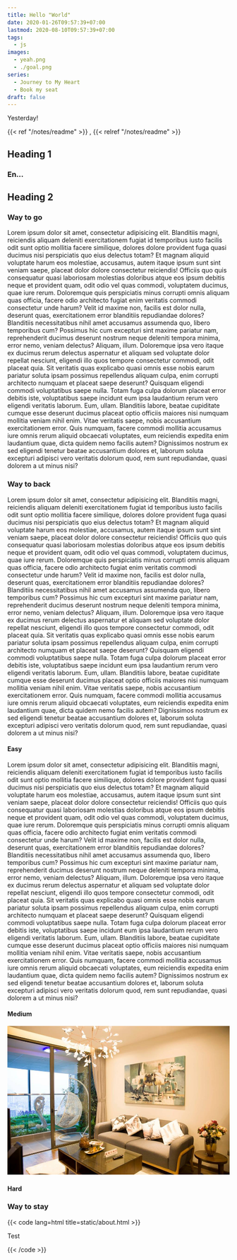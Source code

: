 ```yaml
---
title: Hello "World"
date: 2020-01-26T09:57:39+07:00
lastmod: 2020-08-10T09:57:39+07:00
tags:
  - js
images:
  - yeah.png
  - ./goal.png
series:
  - Journey to My Heart
  - Book my seat
draft: false
---
```


Yesterday!

{{< ref "/notes/readme" >}}
,
{{< relref "/notes/readme" >}}

## Heading 1

### En...

## Heading 2

### Way to go

Lorem ipsum dolor sit amet, consectetur adipisicing elit. Blanditiis magni, reiciendis aliquam deleniti exercitationem fugiat id temporibus iusto facilis odit sunt optio mollitia facere similique, dolores dolore provident fuga quasi ducimus nisi perspiciatis quo eius delectus totam? Et magnam aliquid voluptate harum eos molestiae, accusamus, autem itaque ipsum sunt sint veniam saepe, placeat dolor dolore consectetur reiciendis! Officiis quo quis consequatur quasi laboriosam molestias doloribus atque eos ipsum debitis neque et provident quam, odit odio vel quas commodi, voluptatem ducimus, quae iure rerum. Doloremque quis perspiciatis minus corrupti omnis aliquam quas officia, facere odio architecto fugiat enim veritatis commodi consectetur unde harum? Velit id maxime non, facilis est dolor nulla, deserunt quas, exercitationem error blanditiis repudiandae dolores? Blanditiis necessitatibus nihil amet accusamus assumenda quo, libero temporibus cum? Possimus hic cum excepturi sint maxime pariatur nam, reprehenderit ducimus deserunt nostrum neque deleniti tempora minima, error nemo, veniam delectus? Aliquam, illum. Doloremque ipsa vero itaque ex ducimus rerum delectus aspernatur et aliquam sed voluptate dolor repellat nesciunt, eligendi illo quos tempore consectetur commodi, odit placeat quia. Sit veritatis quas explicabo quasi omnis esse nobis earum pariatur soluta ipsam possimus repellendus aliquam culpa, enim corrupti architecto numquam et placeat saepe deserunt? Quisquam eligendi commodi voluptatibus saepe nulla. Totam fuga culpa dolorum placeat error debitis iste, voluptatibus saepe incidunt eum ipsa laudantium rerum vero eligendi veritatis laborum. Eum, ullam. Blanditiis labore, beatae cupiditate cumque esse deserunt ducimus placeat optio officiis maiores nisi numquam mollitia veniam nihil enim. Vitae veritatis saepe, nobis accusantium exercitationem error. Quis numquam, facere commodi mollitia accusamus iure omnis rerum aliquid obcaecati voluptates, eum reiciendis expedita enim laudantium quae, dicta quidem nemo facilis autem? Dignissimos nostrum ex sed eligendi tenetur beatae accusantium dolores et, laborum soluta excepturi adipisci vero veritatis dolorum quod, rem sunt repudiandae, quasi dolorem a ut minus nisi?

### Way to back

Lorem ipsum dolor sit amet, consectetur adipisicing elit. Blanditiis magni, reiciendis aliquam deleniti exercitationem fugiat id temporibus iusto facilis odit sunt optio mollitia facere similique, dolores dolore provident fuga quasi ducimus nisi perspiciatis quo eius delectus totam? Et magnam aliquid voluptate harum eos molestiae, accusamus, autem itaque ipsum sunt sint veniam saepe, placeat dolor dolore consectetur reiciendis! Officiis quo quis consequatur quasi laboriosam molestias doloribus atque eos ipsum debitis neque et provident quam, odit odio vel quas commodi, voluptatem ducimus, quae iure rerum. Doloremque quis perspiciatis minus corrupti omnis aliquam quas officia, facere odio architecto fugiat enim veritatis commodi consectetur unde harum? Velit id maxime non, facilis est dolor nulla, deserunt quas, exercitationem error blanditiis repudiandae dolores? Blanditiis necessitatibus nihil amet accusamus assumenda quo, libero temporibus cum? Possimus hic cum excepturi sint maxime pariatur nam, reprehenderit ducimus deserunt nostrum neque deleniti tempora minima, error nemo, veniam delectus? Aliquam, illum. Doloremque ipsa vero itaque ex ducimus rerum delectus aspernatur et aliquam sed voluptate dolor repellat nesciunt, eligendi illo quos tempore consectetur commodi, odit placeat quia. Sit veritatis quas explicabo quasi omnis esse nobis earum pariatur soluta ipsam possimus repellendus aliquam culpa, enim corrupti architecto numquam et placeat saepe deserunt? Quisquam eligendi commodi voluptatibus saepe nulla. Totam fuga culpa dolorum placeat error debitis iste, voluptatibus saepe incidunt eum ipsa laudantium rerum vero eligendi veritatis laborum. Eum, ullam. Blanditiis labore, beatae cupiditate cumque esse deserunt ducimus placeat optio officiis maiores nisi numquam mollitia veniam nihil enim. Vitae veritatis saepe, nobis accusantium exercitationem error. Quis numquam, facere commodi mollitia accusamus iure omnis rerum aliquid obcaecati voluptates, eum reiciendis expedita enim laudantium quae, dicta quidem nemo facilis autem? Dignissimos nostrum ex sed eligendi tenetur beatae accusantium dolores et, laborum soluta excepturi adipisci vero veritatis dolorum quod, rem sunt repudiandae, quasi dolorem a ut minus nisi?

#### Easy

Lorem ipsum dolor sit amet, consectetur adipisicing elit. Blanditiis magni, reiciendis aliquam deleniti exercitationem fugiat id temporibus iusto facilis odit sunt optio mollitia facere similique, dolores dolore provident fuga quasi ducimus nisi perspiciatis quo eius delectus totam? Et magnam aliquid voluptate harum eos molestiae, accusamus, autem itaque ipsum sunt sint veniam saepe, placeat dolor dolore consectetur reiciendis! Officiis quo quis consequatur quasi laboriosam molestias doloribus atque eos ipsum debitis neque et provident quam, odit odio vel quas commodi, voluptatem ducimus, quae iure rerum. Doloremque quis perspiciatis minus corrupti omnis aliquam quas officia, facere odio architecto fugiat enim veritatis commodi consectetur unde harum? Velit id maxime non, facilis est dolor nulla, deserunt quas, exercitationem error blanditiis repudiandae dolores? Blanditiis necessitatibus nihil amet accusamus assumenda quo, libero temporibus cum? Possimus hic cum excepturi sint maxime pariatur nam, reprehenderit ducimus deserunt nostrum neque deleniti tempora minima, error nemo, veniam delectus? Aliquam, illum. Doloremque ipsa vero itaque ex ducimus rerum delectus aspernatur et aliquam sed voluptate dolor repellat nesciunt, eligendi illo quos tempore consectetur commodi, odit placeat quia. Sit veritatis quas explicabo quasi omnis esse nobis earum pariatur soluta ipsam possimus repellendus aliquam culpa, enim corrupti architecto numquam et placeat saepe deserunt? Quisquam eligendi commodi voluptatibus saepe nulla. Totam fuga culpa dolorum placeat error debitis iste, voluptatibus saepe incidunt eum ipsa laudantium rerum vero eligendi veritatis laborum. Eum, ullam. Blanditiis labore, beatae cupiditate cumque esse deserunt ducimus placeat optio officiis maiores nisi numquam mollitia veniam nihil enim. Vitae veritatis saepe, nobis accusantium exercitationem error. Quis numquam, facere commodi mollitia accusamus iure omnis rerum aliquid obcaecati voluptates, eum reiciendis expedita enim laudantium quae, dicta quidem nemo facilis autem? Dignissimos nostrum ex sed eligendi tenetur beatae accusantium dolores et, laborum soluta excepturi adipisci vero veritatis dolorum quod, rem sunt repudiandae, quasi dolorem a ut minus nisi?

#### Medium

![](a.jpg)

#### Hard

### Way to stay

{{< code lang=html title=static/about.html >}}

<!DOCTYPE html>
<html lang="en">
  <head>
    <meta charset="UTF-8">
    <title>Example HTML5 Document</title>
  </head>
  
  <body>
    <p>Test</p>
  </body>
</html>
{{< /code >}}
